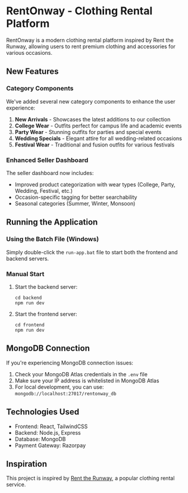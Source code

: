 # RentOnway - Clothing Rental Platform

RentOnway is a modern clothing rental platform inspired by Rent the Runway, allowing users to rent premium clothing and accessories for various occasions.

## New Features

### Category Components
We've added several new category components to enhance the user experience:

1. **New Arrivals** - Showcases the latest additions to our collection
2. **College Wear** - Outfits perfect for campus life and academic events
3. **Party Wear** - Stunning outfits for parties and special events
4. **Wedding Specials** - Elegant attire for all wedding-related occasions
5. **Festival Wear** - Traditional and fusion outfits for various festivals

### Enhanced Seller Dashboard
The seller dashboard now includes:
- Improved product categorization with wear types (College, Party, Wedding, Festival, etc.)
- Occasion-specific tagging for better searchability
- Seasonal categories (Summer, Winter, Monsoon)

## Running the Application

### Using the Batch File (Windows)
Simply double-click the `run-app.bat` file to start both the frontend and backend servers.

### Manual Start
1. Start the backend server:
   ```
   cd backend
   npm run dev
   ```

2. Start the frontend server:
   ```
   cd frontend
   npm run dev
   ```

## MongoDB Connection
If you're experiencing MongoDB connection issues:
1. Check your MongoDB Atlas credentials in the `.env` file
2. Make sure your IP address is whitelisted in MongoDB Atlas
3. For local development, you can use: `mongodb://localhost:27017/rentonway_db`

## Technologies Used
- Frontend: React, TailwindCSS
- Backend: Node.js, Express
- Database: MongoDB
- Payment Gateway: Razorpay

## Inspiration
This project is inspired by [Rent the Runway](https://www.renttherunway.com/), a popular clothing rental service. 